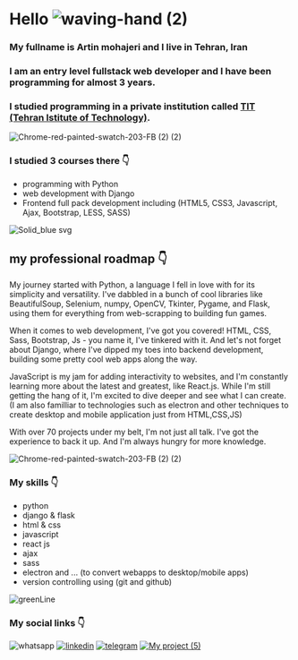 # Hello ![waving-hand (2)](https://user-images.githubusercontent.com/95845593/227132383-7691337c-3295-4d96-970d-af8ff797bb33.gif)


### My fullname is Artin mohajeri and I live in Tehran, Iran
### I am an entry level fullstack web developer and I have been programming for almost 3 years.
### I studied programming in a private institution called [TIT (Tehran Istitute of Technology)](https://www.linkedin.com/company/mft-tit/people/).
![Chrome-red-painted-swatch-203-FB (2) (2)](https://user-images.githubusercontent.com/95845593/226827146-a5c7abde-57a1-49c0-9d41-26b2966c583c.png)

### I studied 3 courses there 👇
* programming with Python
* web development with Django
* Frontend full pack development including (HTML5, CSS3, Javascript, Ajax, Bootstrap, LESS, SASS)

![Solid_blue svg](https://user-images.githubusercontent.com/95845593/226827645-b4dc6ae5-80dc-43bd-a152-61578b6f77f2.png)

## my professional roadmap 👇

My journey started with Python, a language I fell in love with for its simplicity and versatility. I've dabbled in a bunch of cool libraries like BeautifulSoup, Selenium, numpy, OpenCV, Tkinter, Pygame, and Flask, using them for everything from web-scrapping to building fun games.

When it comes to web development, I've got you covered! HTML, CSS, Sass, Bootstrap, Js - you name it, I've tinkered with it. And let's not forget about Django, where I've dipped my toes into backend development, building some pretty cool web apps along the way.

JavaScript is my jam for adding interactivity to websites, and I'm constantly learning more about the latest and greatest, like React.js. While I'm still getting the hang of it, I'm excited to dive deeper and see what I can create. 
(I am also familliar to technologies such as electron and other techniques to create desktop and mobile application just from HTML,CSS,JS)

With over 70 projects under my belt, I'm not just all talk. I've got the experience to back it up. And I'm always hungry for more knowledge.

![Chrome-red-painted-swatch-203-FB (2) (2)](https://user-images.githubusercontent.com/95845593/226827146-a5c7abde-57a1-49c0-9d41-26b2966c583c.png)

### My skills 👇
* python
* django & flask
* html & css
* javascript
* react js
* ajax
* sass
* electron and ... (to convert webapps to desktop/mobile apps)
* version controlling using (git and github)

![greenLine](https://user-images.githubusercontent.com/95845593/227440363-d15769cb-a836-41b4-a141-c7eb8ef08561.png)

### My social links 👇
![whatsapp](https://user-images.githubusercontent.com/95845593/227444840-31ea6398-96e2-4d17-b9b0-70e0f7e0bf97.png) [![linkedin](https://user-images.githubusercontent.com/95845593/227445496-7a1f7990-871d-440e-a85c-0b28ecb9898e.png)](https://www.linkedin.com/in/artin-mohajeri/)  [![telegram](https://user-images.githubusercontent.com/95845593/227445657-481bf0b6-4bb2-4254-a683-3f5475c6ab93.png)](https://web.telegram.org/k/#@artin_mohajeri)  [![My project (5)](https://user-images.githubusercontent.com/95845593/227445861-479b5125-ec99-4e05-b507-c20147f08724.png)](https://www.instagram.com/artin.mohajeri)

